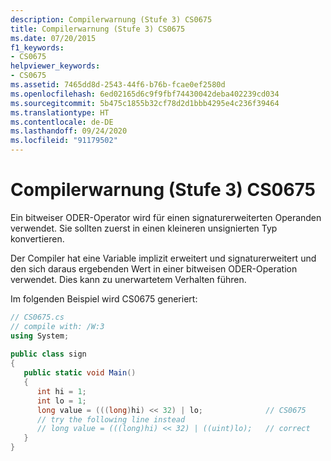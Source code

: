 ```yaml
---
description: Compilerwarnung (Stufe 3) CS0675
title: Compilerwarnung (Stufe 3) CS0675
ms.date: 07/20/2015
f1_keywords:
- CS0675
helpviewer_keywords:
- CS0675
ms.assetid: 7465dd8d-2543-44f6-b76b-fcae0ef2580d
ms.openlocfilehash: 6ed02165d6c9f9fbf74430042deba402239cd034
ms.sourcegitcommit: 5b475c1855b32cf78d2d1bbb4295e4c236f39464
ms.translationtype: HT
ms.contentlocale: de-DE
ms.lasthandoff: 09/24/2020
ms.locfileid: "91179502"
---
```

# <a name="compiler-warning-level-3-cs0675"></a>Compilerwarnung (Stufe 3) CS0675

Ein bitweiser ODER-Operator wird für einen signaturerweiterten Operanden verwendet. Sie sollten zuerst in einen kleineren unsignierten Typ konvertieren.  
  
 Der Compiler hat eine Variable implizit erweitert und signaturerweitert und den sich daraus ergebenden Wert in einer bitweisen ODER-Operation verwendet. Dies kann zu unerwartetem Verhalten führen.  
  
 Im folgenden Beispiel wird CS0675 generiert:  
  
```csharp  
// CS0675.cs  
// compile with: /W:3  
using System;  
  
public class sign  
{  
   public static void Main()  
   {  
      int hi = 1;  
      int lo = 1;  
      long value = (((long)hi) << 32) | lo;              // CS0675  
      // try the following line instead  
      // long value = (((long)hi) << 32) | ((uint)lo);   // correct  
   }  
}  
```
